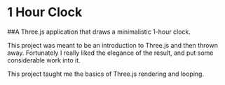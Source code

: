 # 1 Hour Clock
##A Three.js application that draws a minimalistic 1-hour clock.

This project was meant to be an introduction to Three.js and then thrown away.
Fortunately I really liked the elegance of the result, and put some considerable work into it.

This project taught me the basics of Three.js rendering and looping.
